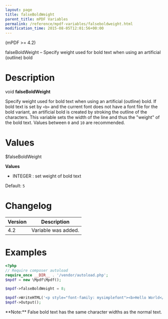 ```yaml
---
layout: page
title: falseBoldWeight
parent_title: mPDF Variables
permalink: /reference/mpdf-variables/falseboldweight.html
modification_time: 2015-08-05T12:01:56+00:00
---
```


(mPDF >= 4.2)

falseBoldWeight – Specify weight used for bold text when using an artificial (outline) bold

# Description

void **falseBoldWeight**

Specify weight used for bold text when using an artificial (outline) bold. If bold text is set by `<b>` and the
current font does not have a font file for the bold variant, an artificial bold is created by stroking the outline of
the characters. This variable sets the width of the line and thus the "weight" of the bold text. Values between `0` and
`10` are recommended.

# Values

<span class="parameter">$falseBoldWeight</span><span class="smallblock"></span>

**Values**

* <span class="smallblock">INTEGER </span>: set weight of bold text

Default: `5`

# Changelog

<table class="table">
<thead>
<tr>
  <th>Version</th>
  <th>Description</th>
</tr>
</thead>
<tbody>
<tr>
  <td>4.2</td>
  <td>Variable was added.</td>
</tr>
</tbody>
</table>

# Examples

```php
<?php
// Require composer autoload
require_once __DIR__ . '/vendor/autoload.php';
$mpdf = new \Mpdf\Mpdf();

$mpdf->falseBoldWeight = 8;

$mpdf->WriteHTML('<p style="font-family: mysimplefont"><b>Hello World</b><p>');
$mpdf->Output();

```

<div class="alert alert-info" role="alert" markdown="1">
  **Note:** False bold text has the same character widths as the normal text.
</div>

